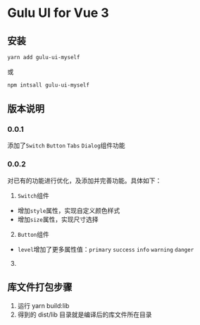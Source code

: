 # Gulu UI for Vue 3

## 安装

```bash
yarn add gulu-ui-myself
```

或

```bash
npm intsall gulu-ui-myself
```

## 版本说明

### 0.0.1

添加了`Switch` `Button` `Tabs` `Dialog`组件功能

### 0.0.2

对已有的功能进行优化，及添加并完善功能。具体如下：

1. `Switch`组件

- 增加`style`属性，实现自定义颜色样式
- 增加`size`属性，实现尺寸选择

2. `Button`组件

- `level`增加了更多属性值：`primary` `success` `info` `warning` `danger`

3.

## 库文件打包步骤

1. 运行 yarn build:lib
2. 得到的 dist/lib 目录就是编译后的库文件所在目录